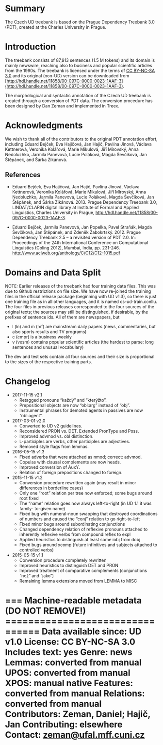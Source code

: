 # Summary

The Czech UD treebank is based on the Prague Dependency Treebank 3.0 (PDT),
created at the Charles University in Prague.


# Introduction

The treebank consists of 87,913 sentences (1.5 M tokens) and its domain is
mainly newswire, reaching also to business and popular scientific articles
from the 1990s. The treebank is licensed under the terms of
[CC BY-NC-SA 3.0](http://creativecommons.org/licenses/by-nc-sa/3.0/)
and its original (non-UD) version can be downloaded from
[http://hdl.handle.net/11858/00-097C-0000-0023-1AAF-3](http://hdl.handle.net/11858/00-097C-0000-0023-1AAF-3).

The morphological and syntactic annotation of the Czech UD treebank is created
through a conversion of PDT data. The conversion procedure has been designed by
Dan Zeman and implemented in Treex.


# Acknowledgments

We wish to thank all of the contributors to the original PDT annotation effort,
including Eduard Bejček, Eva Hajičová, Jan Hajič, Pavlína Jínová,
Václava Kettnerová, Veronika Kolářová, Marie Mikulová, Jiří Mírovský,
Anna Nedoluzhko, Jarmila Panevová, Lucie Poláková, Magda Ševčíková,
Jan Štěpánek, and Šárka Zikánová.

## References

* Eduard Bejček, Eva Hajičová, Jan Hajič, Pavlína Jínová, Václava Kettnerová,
  Veronika Kolářová, Marie Mikulová, Jiří Mírovský, Anna Nedoluzhko,
  Jarmila Panevová, Lucie Poláková, Magda Ševčíková, Jan Štěpánek,
  and Šárka Zikánová. 2013. Prague Dependency Treebank 3.0,
  LINDAT/CLARIN digital library at Institute of Formal and Applied Linguistics,
  Charles University in Prague,
  http://hdl.handle.net/11858/00-097C-0000-0023-1AAF-3.

* Eduard Bejček, Jarmila Panevová, Jan Popelka, Pavel Straňák, Magda Ševčíková,
  Jan Štěpánek, and Zdeněk Žabokrtský. 2012. Prague Dependency Treebank 2.5 –
  a revisited version of PDT 2.0.
  In: Proceedings of the 24th International Conference on Computational
  Linguistics (Coling 2012), Mumbai, India, pp. 231-246.
  http://www.aclweb.org/anthology/C/C12/C12-1015.pdf


# Domains and Data Split

NOTE: Earlier releases of the treebank had four training data files. This was
due to Github restrictions on file size. We have now re-joined the training
files in the official release package (beginning with UD v1.3), so there is
just one training file as in all other languages, and it is named
cs-ud-train.conllu. The four files in previous releases corresponded to the
four sources of the original texts; the sources may still be distinguished,
if desirable, by the prefixes of sentence ids. All of them are newspapers, but

* l (ln) and m (mf) are mainstream daily papers (news, commentaries, but also
  sports results and TV programs)
* c (cmpr) is a business weekly
* v (vesm) contains popular scientific articles (the hardest to parse: long
  sentences and unusual vocabulary)

The dev and test sets contain all four sources and their size is proportional
to the sizes of the respective training parts.


# Changelog

* 2017-11-15 v2.1
  * Retagged pronouns “každý” and “kterýžto”.
  * Prepositional objects are now “obl:arg” instead of “obj”.
  * Instrumental phrases for demoted agents in passives are now “obl:agent”.
* 2017-03-01 v2.0
  * Converted to UD v2 guidelines.
  * Reconsidered PRON vs. DET. Extended PronType and Poss.
  * Improved advmod vs. obl distinction.
  * L-participles are verbs, other participles are adjectives.
  * Removed style flags from lemmas.
* 2016-05-15 v1.3
  * Fixed adverbs that were attached as nmod; correct: advmod.
  * Copulas with clausal complements are now heads.
  * Improved conversion of AuxY.
  * Relation of foreign prepositions changed to foreign.
* 2015-11-15 v1.2
  * Conversion procedure rewritten again (may result in minor differences in
    borderline cases)
  * Only one “root” relation per tree now enforced; some bugs around root fixed
  * The “name” relation goes now always left-to-right (in UD 1.1 it was family-
    to-given name)
  * Fixed bug with numeral-noun swapping that destroyed coordinations of
    numbers and caused the “conj” relation to go right-to-left
  * Fixed minor bugs around subordinating conjunctions
  * Changed dependency relation of reflexive pronouns attached to inherently
    reflexive verbs from compound:reflex to expl
  * Applied heuristics to distinguish at least some iobj from dobj
  * Fixed bugs around xcomp (future infinitives and subjects attached to
    controlled verbs)
* 2015-05-15 v1.1
  * Conversion procedure completely rewritten
  * Improved heuristics to distinguish DET and PRON
  * Improved treatment of comparative complements (conjunctions “než” and “jako”)
  * Remaining lemma extensions moved from LEMMA to MISC


=== Machine-readable metadata (DO NOT REMOVE!) ================================
Data available since: UD v1.0
License: CC BY-NC-SA 3.0
Includes text: yes
Genre: news
Lemmas: converted from manual
UPOS: converted from manual
XPOS: manual native
Features: converted from manual
Relations: converted from manual
Contributors: Zeman, Daniel; Hajič, Jan
Contributing: elsewhere
Contact: zeman@ufal.mff.cuni.cz
===============================================================================
